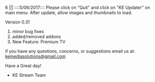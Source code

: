 6
||| 
::::5/06/2017::::
Please click on "Quit" and click on  "KE Updater" on main menu. After update, allow images and thumbnails to load.

Version 0.31
  1. minor bug fixes
  2. added/removed addons
  3. New Feature: Premium TV

if you have any questions, concerns, or suggestions email us at: kemediasolutions@gmail.com 

Have a Great day!

- KE Stream Team
